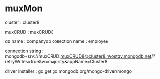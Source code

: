 # muxMon

cluster : cluster8

muxCRUD  : muxCRUD8

db name         : companydb
collection name : employee

connection string : mongodb+srv://muxCRUD:muxCRUD8@cluster8.rwostqv.mongodb.net/?retryWrites=true&w=majority&appName=Cluster8

driver installer : go get go.mongodb.org/mongo-driver/mongo